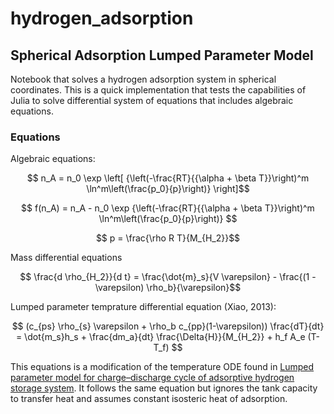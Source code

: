 # hydrogen_adsorption

## Spherical Adsorption Lumped Parameter Model
Notebook that solves a hydrogen adsorption system in spherical coordinates. This is a quick implementation that tests the capabilities of Julia to solve differential system of equations that includes algebraic equations. 

### Equations
Algebraic equations: 

$$ n_A = n_0 \exp \left[ {\left(-\frac{RT}{{\alpha + \beta T}}\right)^m \ln^m\left(\frac{p_0}{p}\right)} \right]$$

$$ f(n_A) =  n_A - n_0 \exp {\left(-\frac{RT}{{\alpha + \beta T}}\right)^m \ln^m\left(\frac{p_0}{p}\right)}  $$

$$ p = \frac{\rho R T}{M_{H_2}}$$

Mass differential equations 

$$ \frac{d \rho_{H_2}}{d t} = \frac{\dot{m}_s}{V \varepsilon} - \frac{(1 - \varepsilon) \rho_b}{\varepsilon}$$

Lumped parameter temprature differential equation (Xiao, 2013):

$$ 
(c_{ps} \rho_{s} \varepsilon + \rho_b c_{pp}(1-\varepsilon)) \frac{dT}{dt} = \dot{m_s}h_s + \frac{dm_a}{dt} \frac{\Delta{H}}{M_{H_2}} + h_f A_e (T-T_f)
$$

This equations is a modification of the temperature ODE found in [Lumped parameter model for charge–discharge cycle of adsorptive
hydrogen storage system](https://doi.org/10.1016/j.ijheatmasstransfer.2013.04.029). It follows the same equation but ignores the tank capacity to transfer heat and assumes constant isosteric heat of adsorption.  
